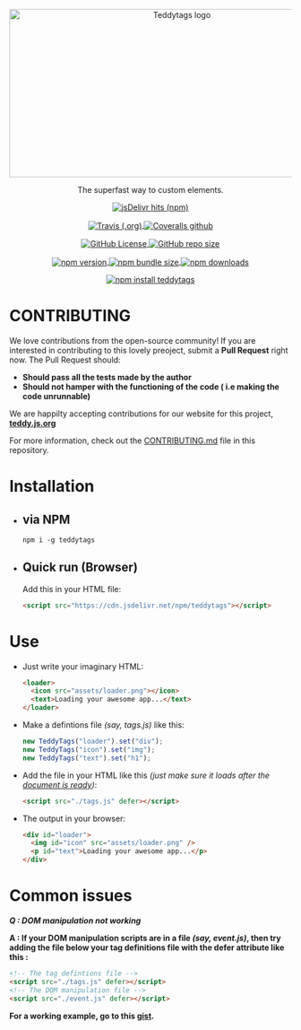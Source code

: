 <p align="center">
  <img align="center" style="text-align:center" height="300" width="600" src="https://raw.githubusercontent.com/obnoxiousnerd/teddytags-website/gh-pages/assets/icons/teddytagslogo.big.png" alt="Teddytags logo">
</p>
<p align="center">The superfast way to custom elements.</p>
<p align="center">
  <!-- <a href="">
    <img src="" alt="">
  </a> -->
  <a href="https://www.jsdelivr.com/package/npm/teddytags">
    <img align="center" alt="jsDelivr hits (npm)" src="https://img.shields.io/jsdelivr/npm/hm/teddytags?logo=jsdelivr">
  </a>
  </p>
  <p align="center">
  <a href="https://travis-ci.com/obnoxiousnerd/teddytags">
    <img align="center" src="https://img.shields.io/travis/obnoxiousnerd/teddytags?label=travis&logo=travis&logoColor=white" alt="Travis (.org)">
  </a>
  <a href="https://coveralls.io/github/obnoxiousnerd/teddytags">
    <img align="center" src="https://img.shields.io/coveralls/github/obnoxiousnerd/teddytags?label=coveralls&logo=coveralls&logoColor=lightskyblue" alt="Coveralls github">
  </a>
  </p>
  <p align="center">
  <a href="https://github.com/obnoxiousnerd/teddytags/blob/master/LICENSE">
    <img align="center" src="https://img.shields.io/github/license/obnoxiousnerd/teddytags?colorA=blue&color=cyan&logo=github" alt="GitHub License">
  </a>
  <a href="https://github.com/obnoxiousnerd/teddytags">
    <img align="center" src="https://img.shields.io/github/repo-size/obnoxiousnerd/teddytags?colorA=purple&logo=github&color=pink&label=code%20size" alt="GitHub repo size">
  </a>
  </p>
  <p align="center">
  <a href="https://www.npmjs.com/package/teddytags/v/latest">
    <img align="center" src="https://img.shields.io/npm/v/teddytags?colorA=darkred&logo=npm&color=red" alt="npm version">
  </a>
  <a href="https://www.npmjs.com/package/teddytags/v/latest">
    <img align="center" src="https://img.shields.io/bundlephobia/min/teddytags?colorA=tomato&logo=npm&color=yellow&label=npm%20bundle" alt="npm bundle size">
  </a>
  <a href="https://npmjs.com/package/teddytags/v/latest">
    <img align="center" alt="npm downloads" src="https://img.shields.io/npm/dw/teddytags?label=downloads&logo=npm">
  </a>
  </p>
  <p align="center">
  <a href="https://nodei.co/npm/teddytags/">
    <img align="center" src="https://nodei.co/npm/teddytags.png?mini=true" alt="npm install teddytags">
  </a>
</p>

# CONTRIBUTING

We love contributions from the open-source community! If you are interested in contributing to this lovely preoject, submit a **Pull Request** right now. The Pull Request should:

- **Should pass all the tests made by the author**
- **Should not hamper with the functioning of the code ( i.e making the code unrunnable)**

We are happilty accepting contributions for our website for this project, **[teddy.js.org](https://teddy.js.org)**

For more information, check out the [CONTRIBUTING.md](https://github.com/obnoxiousnerd/teddytags/blob/master/CONTRIBUTING.md) file in this repository.

# Installation

- ## via NPM
  ```console
  npm i -g teddytags
  ```
- ## Quick run (Browser)
  Add this in your HTML file:
  ```html
  <script src="https://cdn.jsdelivr.net/npm/teddytags"></script>
  ```

# Use

- Just write your imaginary HTML:
  ```html
  <loader>
    <icon src="assets/loader.png"></icon>
    <text>Loading your awesome app...</text>
  </loader>
  ```
- Make a defintions file _(say, tags.js)_ like this:
  ```javascript
  new TeddyTags("loader").set("div");
  new TeddyTags("icon").set("img");
  new TeddyTags("text").set("h1");
  ```
- Add the file in your HTML like this _(just make sure it loads after the [document is ready](https://developer.mozilla.org/en-US/docs/Web/API/Window/DOMContentLoaded_event))_:
  ```html
  <script src="./tags.js" defer></script>
  ```
- The output in your browser:
  ```html
  <div id="loader">
    <img id="icon" src="assets/loader.png" />
    <p id="text">Loading your awesome app...</p>
  </div>
  ```

# Common issues

**_Q : DOM manipulation not working_**

**A : If your DOM manipulation scripts are in a file _(say, event.js)_, then try adding the file below your tag definitions file with the defer attribute like this :**

```html
<!-- The tag defintions file -->
<script src="./tags.js" defer></script>
<!-- The DOM manipulation file -->
<script src="./event.js" defer></script>
```

**For a working example, go to this [gist](https://gist.github.com/obnoxiousnerd/d24b78593b6fb7b6dd94728162025087).**